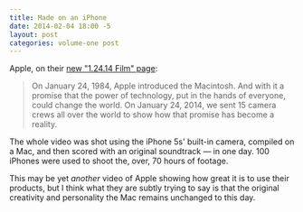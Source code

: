 ```yaml
---
title: Made on an iPhone
date: 2014-02-04 18:00 -5
layout: post
categories: volume-one post
---
```

Apple, on their [new "1.24.14 Film" page](http://www.apple.com/30-years/1-24-14-film/):

> On January 24, 1984, Apple introduced the Macintosh. And with it a promise that the power of technology, put in the hands of everyone, could change the world. On January 24, 2014, we sent 15 camera crews all over the world to show how that promise has become a reality.

The whole video was shot using the iPhone 5s' built-in camera, compiled on a Mac, and then scored with an original soundtrack &mdash; in one day. 100 iPhones were used to shoot the, over, 70 hours of footage.

This may be yet _another_ video of Apple showing how great it is to use their products, but I think what they are subtly trying to say is that the original creativity and personality the Mac remains unchanged to this day.